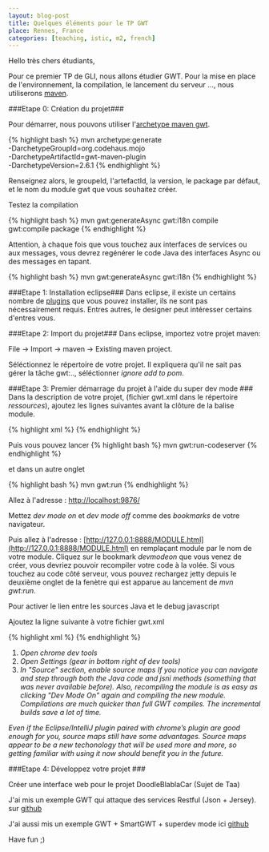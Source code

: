 ```yaml
---
layout: blog-post
title: Quelques éléments pour le TP GWT
place: Rennes, France
categories: [teaching, istic, m2, french]
---
```

Hello très chers étudiants,

Pour ce premier TP de GLI, nous allons étudier GWT. Pour la mise en place de l'environnement, la compilation, le lancement du serveur ..., nous utiliserons [maven](http://maven.apache.org/).

###Etape 0: Création du projet###

Pour démarrer, nous pouvons utiliser l'[archetype maven gwt](http://mojo.codehaus.org/gwt-maven-plugin/). 

{% highlight bash %}
 mvn archetype:generate \
   -DarchetypeGroupId=org.codehaus.mojo \
   -DarchetypeArtifactId=gwt-maven-plugin \
   -DarchetypeVersion=2.6.1
{% endhighlight %}

<!--more-->


Renseignez alors, le groupeId, l'artefactId, la version, le package par défaut, et le nom du module gwt que vous souhaitez créer. 

Testez la compilation

{% highlight bash %}
 mvn gwt:generateAsync gwt:i18n compile gwt:compile package
{% endhighlight %}

Attention, à chaque fois que vous touchez aux interfaces de services ou aux messages, vous devrez regénérer le code Java des interfaces Async ou des messages en tapant. 

{% highlight bash %}
 mvn gwt:generateAsync gwt:i18n
{% endhighlight %}


###Etape 1: Installation eclipse###
Dans eclipse, il existe un certains nombre de [plugins](https://developers.google.com/eclipse/docs/getting_started?hl=fr) que vous pouvez installer, ils ne sont pas nécessairement requis. Entres autres, le designer peut intéresser certains d'entres vous. 

###Etape 2: Import du projet###
Dans eclipse, importez votre projet maven:

File -> Import -> maven -> Existing maven project. 

Séléctionnez le répertoire de votre projet. Il expliquera qu'il ne sait pas gérer la tâche gwt:.., séléctionner *ignore add to pom*.


###Etape 3: Premier démarrage du projet à l'aide du super dev mode ###
Dans la description de votre projet, (fichier gwt.xml dans le répertoire *ressources*), ajoutez les lignes suivantes avant la clôture de la balise module. 

{% highlight xml %}
<add-linker name="xsiframe"/>
<set-configuration-property name="devModeRedirectEnabled" value="true"/>
{% endhighlight %}


Puis vous pouvez lancer
{% highlight bash %}
mvn gwt:run-codeserver
{% endhighlight %}

et dans un autre onglet

{% highlight bash %}
mvn gwt:run
{% endhighlight %}

Allez à l'adresse : [http://localhost:9876/](http://localhost:9876/)

Mettez *dev mode on* et *dev mode off* comme des *bookmarks* de votre navigateur. 

Puis allez à l'adresse : [http://127.0.0.1:8888/MODULE.html](http://127.0.0.1:8888/MODULE.html) en remplaçant module par le nom de votre module. Cliquez sur le bookmark *devmodeon* que vous venez de créer, vous devriez pouvoir recompiler votre code à la volée. Si vous touchez au code côté serveur, vous pouvez rechargez jetty depuis le deuxième onglet de la fenètre qui est apparue au lancement de *mvn gwt:run*.

Pour activer le lien entre les sources Java et le debug javascript

Ajoutez la ligne suivante à votre fichier gwt.xml

{% highlight xml %}
<set-property name="compiler.useSourceMaps" value="true" />
{% endhighlight %}

1. *Open chrome dev tools*
2. *Open Settings (gear in bottom right of dev tools)*
3. *In "Source" section, enable source maps*
*If you notice you can navigate and step through both the Java code and jsni methods (something that was never available before). Also, recompiling the module is as easy as clicking "Dev Mode On" again and compiling the new module. Compilations are much quicker than full GWT compiles. The incremental builds save a lot of time.*

*Even if the Eclipse/IntelliJ plugin paired with chrome’s plugin are good enough for you, source maps still have some advantages. Source maps appear to be a new techonology that will be used more and more, so getting familiar with using it now should benefit you in the future.*



###Etape 4: Développez votre projet ###

Créer une interface web pour le projet DoodleBlablaCar (Sujet de Taa)

J'ai mis un exemple GWT qui attaque des services Restful (Json + Jersey). sur [github](https://github.com/barais/taajerseygwt.git)

J'ai aussi mis un exemple GWT + SmartGWT + superdev mode ici [github](https://github.com/barais/smartgwt5maven.git)

Have fun ;)

